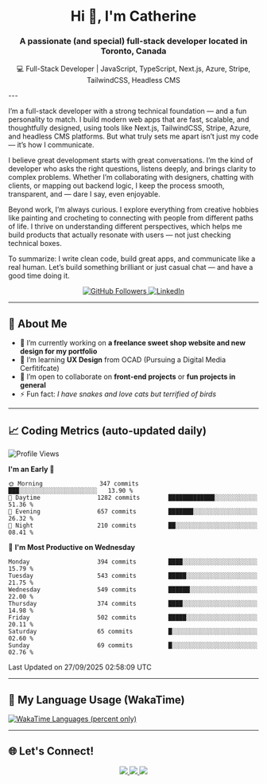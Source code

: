<!-- Profile Header -->
<h1 align="center">Hi 👋, I'm Catherine</h1>
<h3 align="center">A passionate (and special) full-stack developer located in Toronto, Canada</h3>
<p align='center'>💻 Full-Stack Developer | JavaScript, TypeScript, Next.js, Azure, Stripe, TailwindCSS, Headless CMS</p>
---
<p align="left">I’m a full-stack developer with a strong technical foundation — and a fun personality to match. I build modern web apps that are fast, scalable, and thoughtfully designed, using tools like Next.js, TailwindCSS, Stripe, Azure, and headless CMS platforms. But what truly sets me apart isn’t just my code — it’s how I communicate.

I believe great development starts with great conversations. I’m the kind of developer who asks the right questions, listens deeply, and brings clarity to complex problems. Whether I’m collaborating with designers, chatting with clients, or mapping out backend logic, I keep the process smooth, transparent, and — dare I say, even enjoyable.

Beyond work, I’m always curious. I explore everything from creative hobbies like painting and crocheting to connecting with people from different paths of life. I thrive on understanding different perspectives, which helps me build products that actually resonate with users — not just checking technical boxes.

To summarize: I write clean code, build great apps, and communicate like a real human. Let’s build something brilliant or just casual chat — and have a good time doing it.</p>

<p align="center">
  <a href="https://github.com/CatherineZM">
    <img src="https://img.shields.io/github/followers/CatherineZM?label=Followers&style=social" alt="GitHub Followers" />
  </a>
  <a href="https://www.linkedin.com/in/catherine-zhou-1016/">
    <img src="https://img.shields.io/badge/LinkedIn-Connect-blue?style=flat-square&logo=linkedin" alt="LinkedIn" />
  </a>
</p>

---

## 🚀 About Me
- 🔭 I’m currently working on **a freelance sweet shop website and new design for my portfolio**
- 🌱 I’m learning **UX Design** from OCAD (Pursuing a Digital Media Cerfitifcate)
- 👯 I’m open to collaborate on **front-end projects** or **fun projects in general**
- ⚡ Fun fact: *I have snakes and love cats but terrified of birds*

---

## 📈 Coding Metrics (auto-updated daily)
<!--START_SECTION:waka-->
![Profile Views](http://img.shields.io/badge/Profile%20Views-0-blue)

**I'm an Early 🐤** 

```text
🌞 Morning                347 commits         ███░░░░░░░░░░░░░░░░░░░░░░   13.90 % 
🌆 Daytime                1282 commits        █████████████░░░░░░░░░░░░   51.36 % 
🌃 Evening                657 commits         ███████░░░░░░░░░░░░░░░░░░   26.32 % 
🌙 Night                  210 commits         ██░░░░░░░░░░░░░░░░░░░░░░░   08.41 % 
```
📅 **I'm Most Productive on Wednesday** 

```text
Monday                   394 commits         ████░░░░░░░░░░░░░░░░░░░░░   15.79 % 
Tuesday                  543 commits         █████░░░░░░░░░░░░░░░░░░░░   21.75 % 
Wednesday                549 commits         ██████░░░░░░░░░░░░░░░░░░░   22.00 % 
Thursday                 374 commits         ████░░░░░░░░░░░░░░░░░░░░░   14.98 % 
Friday                   502 commits         █████░░░░░░░░░░░░░░░░░░░░   20.11 % 
Saturday                 65 commits          █░░░░░░░░░░░░░░░░░░░░░░░░   02.60 % 
Sunday                   69 commits          █░░░░░░░░░░░░░░░░░░░░░░░░   02.76 % 
```



 Last Updated on 27/09/2025 02:58:09 UTC
<!--END_SECTION:waka-->

---

## 🧠 My Language Usage (WakaTime)
<a href="https://wakatime.com/@CatherineZM">
  <img
    src="https://github-readme-stats.vercel.app/api/wakatime?username=CatherineZM&display_format=percent&langs_count=5&v=2"
    alt="WakaTime Languages (percent only)" />
</a>

---

## 🌐 Let's Connect!
<p align="center">
  <a href="https://github.com/CatherineZM">
    <img src="https://img.shields.io/badge/GitHub-%2312100E.svg?&style=for-the-badge&logo=github&logoColor=white" />
  </a>
  <a href="https://www.linkedin.com/in/catherine-zhou-1016/">
    <img src="https://img.shields.io/badge/LinkedIn-%230077B5.svg?&style=for-the-badge&logo=linkedin&logoColor=white" />
  </a>
  <a href="mailto:catherine.zm@outlook.com">
    <img src="https://img.shields.io/badge/Email-D14836?style=for-the-badge&logo=gmail&logoColor=white" />
  </a>
</p>
